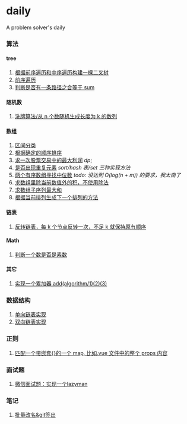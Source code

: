 # daily

A problem solver's daily

### 算法

#### tree
1. [根据前序遍历和中序遍历构建一棵二叉树](algorithm/tree/buildTree.ts)
2. [前序遍历](algorithm/tree/preTraversing.ts)
3. [判断是否有一条路径之合等于 sum](algorithm/tree/hasSumPath.ts)

#### 随机数
1. [洗牌算法/从 n 个数随机生成长度为 k 的数列](algorithm/shuffle.ts)

#### 数组
1. [区间分类](algorithm/array/classification.ts)
2. [根据确定的顺序排序](algorithm/array/customSort.ts)
3. [求一次股票交易中的最大利润](algorithm/array/bestTimeToBuyStock.ts) _dp_;
4. [是否出现重复元素](algorithm/array/isDuplicate.ts) _sort/hash 表/set 三种实现方法_
5. [两个有序数组寻找中位数](algorithm/array/findMedianSortedArrays.ts) _todo: 没达到 O(log(n + m)) 的要求，我太南了_
6. [求数组里除当前数值外的积，不使用除法](algorithm/array/productExceptSelf.ts)
7. [求数组子序列最大和](algorithm/array/maxSubArray.ts)
8. [根据当前排列生成下一个排列的方法](/notes/产生下一个排列序的算法.md)

#### 链表
1. [反转链表，每 k 个节点反转一次，不足 k 就保持原有顺序](data-structure/list/reverseEveryKItems.ts)

#### Math
1. [判断一个数是否是素数](algorithm/math/prime.ts)

#### 其它
1. [实现一个累加器 add(algorithm/1)(2)(3)](functional/curry.ts)

### 数据结构

1. [单向链表实现](data-structure/list)
2. [双向链表实现](data-structure/doubleList)

### 正则
1. [匹配一个带嵌套{}的一个 map, 比如.vue 文件中的整个 props 内容](algorithm/reg/oddBlack.ts)

### 面试题
1. [微信面试题：实现一个lazyman](interviews/lazy-man.ts)

### 笔记
1. [批量改名&git签出](nodes/批量改名&git签出.md)